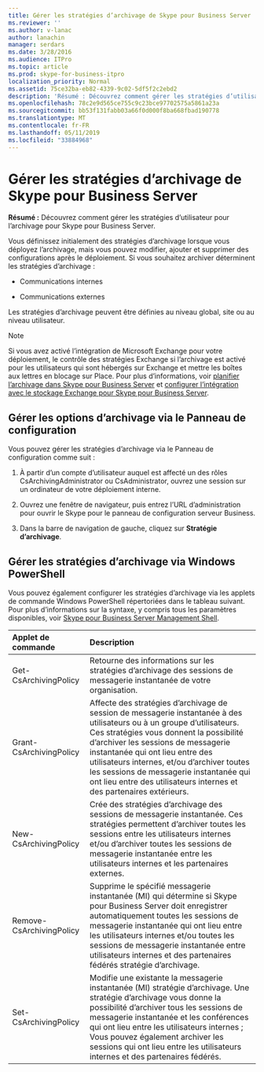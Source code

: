 ```yaml
---
title: Gérer les stratégies d’archivage de Skype pour Business Server
ms.reviewer: ''
ms.author: v-lanac
author: lanachin
manager: serdars
ms.date: 3/28/2016
ms.audience: ITPro
ms.topic: article
ms.prod: skype-for-business-itpro
localization_priority: Normal
ms.assetid: 75ce32ba-eb82-4339-9c02-5df5f2c2ebd2
description: 'Résumé : Découvrez comment gérer les stratégies d’utilisateur pour l’archivage pour Skype pour Business Server.'
ms.openlocfilehash: 78c2e9d565ce755c9c23bce97702575a5861a23a
ms.sourcegitcommit: bb53f131fabb03a66f0d000f8ba668fbad190778
ms.translationtype: MT
ms.contentlocale: fr-FR
ms.lasthandoff: 05/11/2019
ms.locfileid: "33884968"
---
```

# <a name="manage-archiving-policies-in-skype-for-business-server"></a>Gérer les stratégies d’archivage de Skype pour Business Server

**Résumé :** Découvrez comment gérer les stratégies d’utilisateur pour l’archivage pour Skype pour Business Server.
  
Vous définissez initialement des stratégies d’archivage lorsque vous déployez l’archivage, mais vous pouvez modifier, ajouter et supprimer des configurations après le déploiement. Si vous souhaitez archiver déterminent les stratégies d’archivage : 
  
- Communications internes
    
- Communications externes
    
Les stratégies d’archivage peuvent être définies au niveau global, site ou au niveau utilisateur.
  
> [!NOTE]
> Si vous avez activé l’intégration de Microsoft Exchange pour votre déploiement, le contrôle des stratégies Exchange si l’archivage est activé pour les utilisateurs qui sont hébergés sur Exchange et mettre les boîtes aux lettres en blocage sur Place. Pour plus d’informations, voir [planifier l’archivage dans Skype pour Business Server](../../plan-your-deployment/archiving/archiving.md) et [configurer l’intégration avec le stockage Exchange pour Skype pour Business Server](../../deploy/deploy-archiving/configure-integration-with-exchange-storage.md). 
  
## <a name="manage-archiving-policies-by-using-the-control-panel"></a>Gérer les options d’archivage via le Panneau de configuration

Vous pouvez gérer les stratégies d’archivage via le Panneau de configuration comme suit :
  
1. À partir d’un compte d’utilisateur auquel est affecté un des rôles CsArchivingAdministrator ou CsAdministrator, ouvrez une session sur un ordinateur de votre déploiement interne. 
    
2. Ouvrez une fenêtre de navigateur, puis entrez l’URL d’administration pour ouvrir le Skype pour le panneau de configuration serveur Business. 
    
3. Dans la barre de navigation de gauche, cliquez sur **Stratégie d’archivage**.
    
## <a name="manage-archiving-policies-by-using-windows-powershell"></a>Gérer les stratégies d’archivage via Windows PowerShell

Vous pouvez également configurer les stratégies d’archivage via les applets de commande Windows PowerShell répertoriées dans le tableau suivant. Pour plus d’informations sur la syntaxe, y compris tous les paramètres disponibles, voir [Skype pour Business Server Management Shell](../management-shell.md).
  

|**Applet de commande**|**Description**|
|:-----|:-----|
|Get-CsArchivingPolicy  <br/> |Retourne des informations sur les stratégies d’archivage des sessions de messagerie instantanée de votre organisation.  <br/> |
|Grant-CsArchivingPolicy  <br/> |Affecte des stratégies d’archivage de session de messagerie instantanée à des utilisateurs ou à un groupe d’utilisateurs. Ces stratégies vous donnent la possibilité d’archiver les sessions de messagerie instantanée qui ont lieu entre des utilisateurs internes, et/ou d’archiver toutes les sessions de messagerie instantanée qui ont lieu entre des utilisateurs internes et des partenaires extérieurs.  <br/> |
|New-CsArchivingPolicy  <br/> |Crée des stratégies d’archivage des sessions de messagerie instantanée. Ces stratégies permettent d’archiver toutes les sessions entre les utilisateurs internes et/ou d’archiver toutes les sessions de messagerie instantanée entre les utilisateurs internes et les partenaires externes.  <br/> |
|Remove-CsArchivingPolicy  <br/> |Supprime le spécifié messagerie instantanée (MI) qui détermine si Skype pour Business Server doit enregistrer automatiquement toutes les sessions de messagerie instantanée qui ont lieu entre les utilisateurs internes et/ou toutes les sessions de messagerie instantanée entre utilisateurs internes et des partenaires fédérés stratégie d’archivage.  <br/> |
|Set-CsArchivingPolicy  <br/> |Modifie une existante la messagerie instantanée (MI) stratégie d’archivage. Une stratégie d’archivage vous donne la possibilité d’archiver tous les sessions de messagerie instantanée et les conférences qui ont lieu entre les utilisateurs internes ; Vous pouvez également archiver les sessions qui ont lieu entre les utilisateurs internes et des partenaires fédérés.  <br/> |
   

